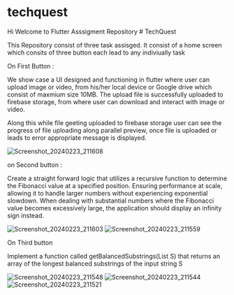 # techquest

Hi Welcome to Flutter Asssigment Repository # TechQuest 

This Repository consist of three task assisged. It consist of a home screen which consits of three button each lead to any indiviually task 

On First Button :

We show case a UI designed and functioning in flutter where user can upload  image or video, from his/her local device or Google drive which consist of maxmium size 10MB. The upload file is successfully uploaded to firebase storage, from where user can download and interact with image or video. 

Along this while file geeting uploaded to firebase storage user can see the progress of file uploading along parallel preview, once file is uploaded or leads to error appropriate message is displayed. 

![Screenshot_20240223_211608](https://github.com/NaveenaVE/FlutterAssignment/assets/161052771/368a1314-ac49-49ae-b1a6-dbd21b26735d)


on Second button :

Create a straight forward logic that utilizes a recursive function to determine the Fibonacci value at a specified position. Ensuring  performance at scale, allowing it to handle larger numbers without experiencing exponential slowdown. When dealing with substantial numbers where the Fibonacci value becomes excessively large, the application should display an infinity sign instead.

![Screenshot_20240223_211603](https://github.com/NaveenaVE/FlutterAssignment/assets/161052771/93e759bd-9e7a-452e-96dc-a917b35ca2b6)
![Screenshot_20240223_211559](https://github.com/NaveenaVE/FlutterAssignment/assets/161052771/468c21d7-0ec2-43cc-a88d-84b46809476a)

On Third button

 Implement a function called getBalancedSubstrings(List S) that returns an array of the longest balanced substrings of the input string S

![Screenshot_20240223_211548](https://github.com/NaveenaVE/FlutterAssignment/assets/161052771/2f3bbad4-a6a9-4111-8672-698212110945)
![Screenshot_20240223_211544](https://github.com/NaveenaVE/FlutterAssignment/assets/161052771/365ecc1b-c4c1-49dd-a686-82a6fe1faa47)
![Screenshot_20240223_211521](https://github.com/NaveenaVE/FlutterAssignment/assets/161052771/476dacc0-4151-48d3-968e-ba9bbf2993bc)
